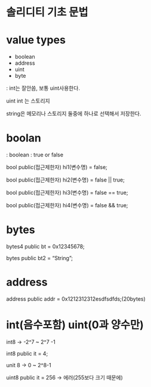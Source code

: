 # 솔리디티 기초 문법

# value types

- boolean
- address
- uint
- byte

: int는 잘안씀, 보통 uint사용한다. 

uint int 는 스토리지

string은 메모리나 스토리지 둘중에 하나로 선택해서 저장한다. 

# boolan

: boolean : true or false

bool public(접근제한자) hi1(변수명) = false;

bool public(접근제한자) hi2(변수명) = false || true;

bool public(접근제한자) hi3(변수명) = false == true;

bool public(접근제한자) hi4(변수명) = false && true;

# bytes

bytes4 public bt = 0x12345678;

bytes public bt2 = “String”;

# address

address public addr = 0x1212312312esdfsdfds;(20bytes)

# int(음수포함) uint(0과 양수만)

int8  → -2^7 ~ 2^7 -1 

int8 public  it =  4;

unit 8  → 0 ~ 2^8-1

uint8 public it = 256 → 에러(255보다 크기 때문에)